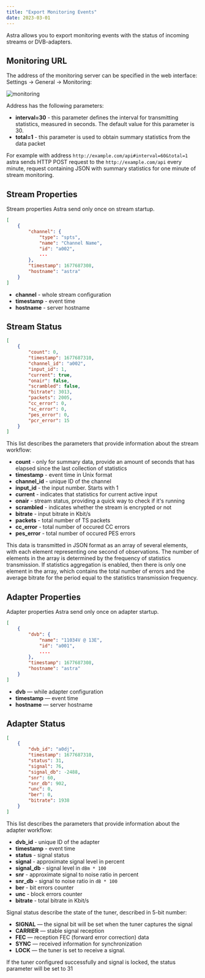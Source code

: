 ```yaml
---
title: "Export Monitoring Events"
date: 2023-03-01
---
```


Astra allows you to export monitoring events with the status of incoming streams or DVB-adapters.

## Monitoring URL

The address of the monitoring server can be specified in the web interface: Settings -> General -> Monitoring:

![monitoring](https://storage.crisp.chat/users/helpdesk/website/ba41e739dc7e3800/snimok-ekrana-2023-03-01-v-103_12pyymi.png)

Address has the following parameters:

- **interval=30** - this parameter defines the interval for transmitting statistics, measured in seconds. The default value for this parameter is 30.
- **total=1** - this parameter is used to obtain summary statistics from the data packet

For example with address `http://example.com/api#interval=60&total=1` astra sends HTTP POST request to the `http://example.com/api` every minute, request containing JSON with summary statistics for one minute of stream monitoring.

## Stream Properties

Stream properties Astra send only once on stream startup.

```json
[
    {
        "channel": {
            "type": "spts",
            "name": "Channel Name",
            "id": "a002",
            ...
        },
        "timestamp": 1677687308,
        "hostname": "astra"
    }
]
```

- **channel** - whole stream configuration
- **timestamp** - event time
- **hostname** - server hostname

## Stream Status

```json
[
    {
        "count": 0,
        "timestamp": 1677687310,
        "channel_id": "a002",
        "input_id": 1,
        "current": true,
        "onair": false,
        "scrambled": false,
        "bitrate": 3013,
        "packets": 2005,
        "cc_error": 0,
        "sc_error": 0,
        "pes_error": 0,
        "pcr_error": 15
    }
]
```

This list describes the parameters that provide information about the stream workflow:

- **count** - only for summary data, provide an amount of seconds that has elapsed since the last collection of statistics
- **timestamp** - event time in Unix format
- **channel_id** - unique ID of the channel
- **input_id** - the input number. Starts with 1
- **current** - indicates that statistics for current active input
- **onair** - stream status, providing a quick way to check if it's running
- **scrambled** - indicates whether the stream is encrypted or not
- **bitrate** - input bitrate in Kbit/s
- **packets** - total number of TS packets
- **cc_error** -  total number of occured CC errors
- **pes_error** -  total number of occured PES errors

This data is transmitted in JSON format as an array of several elements, with each element representing one second of observations. The number of elements in the array is determined by the frequency of statistics transmission. If statistics aggregation is enabled, then there is only one element in the array, which contains the total number of errors and the average bitrate for the period equal to the statistics transmission frequency.

## Adapter Properties

Adapter properties Astra send only once on adapter startup.

```json
[
    {
        "dvb": {
            "name": "11034V @ 13E",
            "id": "a001",
            ....
        },
        "timestamp": 1677687308,
        "hostname": "astra"
    }
]
```

- **dvb** — while adapter configuration
- **timestamp** — event time
- **hostname** — server hostname

## Adapter Status

```json
[
    {
        "dvb_id": "a0dj",
        "timestamp": 1677687310,
        "status": 31,
        "signal": 76,
        "signal_db": -2488,
        "snr": 60,
        "snr_db": 902,
        "unc": 0,
        "ber": 0,
        "bitrate": 1938
    }
]
```

This list describes the parameters that provide information about the adapter workflow:

- **dvb_id** - unique ID of the adapter
- **timestamp** - event time
- **status** - signal status
- **signal** - approximate signal level in percent
- **signal_db** - signal level in `dBm * 100`
- **snr** -  approximate signal to noise ratio in percent
- **snr_db** - signal to noise ratio in `dB * 100`
- **ber** -  bit errors counter
- **unc** -  block errors counter
- **bitrate** - total bitrate in Kbit/s

Signal status describe the state of the tuner, described in 5-bit number:

- **SIGNAL** — the signal bit will be set when the tuner captures the signal
- **CARRIER** — stable signal reception
- **FEC** — reception FEC (forward error correction) data
- **SYNC** — received information for synchronization
- **LOCK** — the tuner is set to receive a signal.

If the tuner configured successfully and signal is locked, the status parameter will be set to 31
